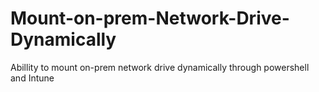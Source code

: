 # Mount-on-prem-Network-Drive-Dynamically
Abillity to mount on-prem network drive dynamically through powershell and Intune
